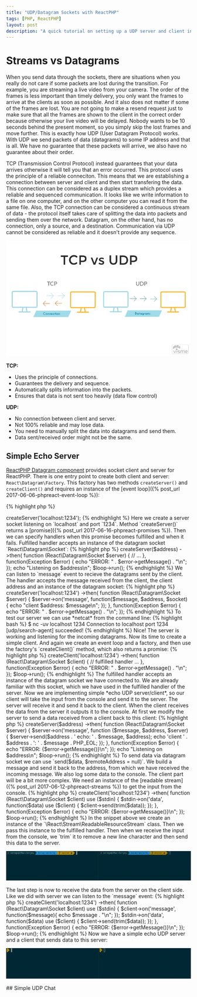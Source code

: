 ```yaml
---
title: "UDP/Datagram Sockets with ReactPHP"
tags: [PHP, ReactPHP]
layout: post
description: "A quick tutorial on setting up a UDP server and client in PHP with ReactPHP"
---
```


# Streams vs Datagrams

When you send data through the sockets, there are situations when you really do not care if some packets are lost during the transition. For example, you are streaming a live video from your camera. The order of the frames is less important than timely delivery, you only want the frames to arrive at the clients as soon as possible. And it also does not matter if some of the frames are lost. You are not going to make a resend request just to make sure that all the frames are shown to the client in the correct order because otherwise your live video will be delayed. Nobody wants to be 10 seconds behind the present moment, so you simply skip the lost frames and move further. This is exactly how UDP (User Datagram Protocol) works. With UDP we send packets of data (datagrams) to some IP address and that is all. We have no guarantee that these packets will arrive, we also have no guarantee about their order.

TCP (Transmission Control Protocol) instead guarantees that your data arrives otherwise it will tell you that an error occurred. This protocol uses the principle of a reliable conneciton. This means that we are establishing a connection between server and client and then start transfering the data. This connection can be considered as a duplex stream which provides a reliable and sequenced communication. It looks like we write information to a file on one computer, and on the other computer you can read it from the same file. Also, the TCP connection can be considered a continuous stream of data - the protocol itself takes care of splitting the data into packets and sending them over the network.
Datagram, on the other hand, has no connection, only a source, and a destination. Communication via UDP cannot be considered as reliable and it doesn't provide any sequence.

<p class="text-center image">
    <img src="/assets/images/posts/reactphp/tcpvsudp.jpg" alt="cgn-edit" class="">
</p>

**TCP:**

- Uses the principle of connections.
- Guarantees the delivery and sequence.
- Automatically splits information into the packets.
- Ensures that data is not sent too heavily (data flow control)

**UDP:**

- No connection between client and server.
- Not 100% reliable and may lose data.
- You need to manually split the data into datagrams and send them.
- Data sent/received order might not be the same.
 
## Simple Echo Server

[ReactPHP Datagram component](https://github.com/reactphp/datagram) provides socket client and server for ReactPHP. There is one entry point to create both client and server: `React\Datagram\Factory`. This factory has two methods `createServer()` and `createClient()` and requires an instance of the [event loop]({% post_url 2017-06-06-phpreact-event-loop %}):

{% highlight php %}
<?php

$loop = React\EventLoop\Factory::create();
$factory = new React\Datagram\Factory($loop);

$factory->createServer('localhost:1234');
{% endhighlight %}

Here we create a server socket listening on `localhost` and port `1234`. Method `createServer()` returns a [promise]({% post_url 2017-06-16-phpreact-promises %}). Then we can specify handlers when this promise becomes fulfilled and when it fails. Fulfilled handler accepts an instance of the datagram socket `React\Datagram\Socket`:

{% highlight php %}
<?php
$loop = React\EventLoop\Factory::create();
$factory = new React\Datagram\Factory($loop);

$address = 'localhost:1234';
$factory->createServer($address)
    ->then(
        function (React\Datagram\Socket $server) {
            // ... 
        },
        function(Exception $error) {
            echo "ERROR: " . $error->getMessage() . "\n";
        });

echo "Listening on $address\n";
$loop->run();
{% endhighlight %}

We can listen to `message` event to recieve the datagrams sent by the client. The handler accepts the message received from the client, the client address and an instance of the datagram socket:

{% highlight php %}
<?php

$factory->createServer('localhost:1234')
    ->then(
        function (React\Datagram\Socket $server) {
            $server->on('message', function($message, $address, $socket) {
                echo "client $address: $message\n";
            });
        },
        function(Exception $error) {
            echo "ERROR: " . $error->getMessage() . "\n";
        });   
{% endhighlight %}

To test our server we can use *netcat* from the command line:

{% highlight bash %}
$ nc -uv localhost 1234
Connection to localhost port 1234 [udp/search-agent] succeeded!
{% endhighlight %}

Nice! The server is working and listening for the incoming datagrams. Now its time to create a simple client. And again we create an event loop and a factory, and then use the factory's `createClient()` method, which also returns a promise:

{% highlight php %}
<?php

$loop = React\EventLoop\Factory::create();
$factory = new React\Datagram\Factory($loop);

$factory->createClient('localhost:1234')
    ->then(
        function (React\Datagram\Socket $client) {
            // fulfilled handler ...
        },
        function(Exception $error) {
            echo "ERROR: " . $error->getMessage() . "\n";
        });

$loop->run();
{% endhighlight %}

The fulfilled handler accepts an instance of the datagram socket we have connected to. We are already familiar with this socket, which we have used in the fulfilled handler of the server. 

Now we are implementing simple *echo UDP server/client*, so our client will take the input from the console and send it to the server. The server will receive it and send it back to the client. When the client receives the data from the server it outputs it to the console. At first we modify the server to send a data received from a client back to this client:

{% highlight php %}
<?php

$loop = React\EventLoop\Factory::create();
$factory = new React\Datagram\Factory($loop);
$address = 'localhost:1234';

$factory->createServer($address)
    ->then(
        function (React\Datagram\Socket $server) {
            $server->on('message', function ($message, $address, $server) {
                $server->send($address . ' echo: ' . $message, $address);
                echo 'client ' . $address . ': ' . $message . PHP_EOL;
            });
        },
        function(Exception $error) {
            echo "ERROR: {$error->getMessage()}\n";
        });

echo "Listening on $address\n";
$loop->run();
{% endhighlight %}

To send data via datagram socket we can use `send($data, $remoteAddress = null)`. We build a message and send it back to the address, from which we have received the incoming message. We also log some data to the console. The client part will be a bit more complex. We need an instance of the [readable stream]({% post_url 2017-06-12-phpreact-streams %}) to get the input from the console.

{% highlight php %}
<?php

$loop = React\EventLoop\Factory::create();
$factory = new React\Datagram\Factory($loop);

$stdin = new \React\Stream\ReadableResourceStream(STDIN, $loop);

$factory->createClient('localhost:1234')
    ->then(
        function (React\Datagram\Socket $client) use ($stdin) {
            $stdin->on('data', function($data) use ($client) {
                $client->send(trim($data));
            });
        },
        function(Exception $error) {
            echo "ERROR: {$error->getMessage()}\n";
        });

$loop->run();
{% endhighlight %}

In the snippet above we create an instance of the `\React\Stream\ReadableResourceStream` class. Then we pass this instance to the fulfilled handler. Then when we receive the input from the console, we `trim` it to remove a new line character and then send this data to the server.

<p class="">
    <img src="/assets/images/posts/reactphp/echo-udp-server-client-1.gif" alt="cgn-edit" class="">
</p>

The last step is now to receive the data from the server on the client side. Like we did with server we can listen to the `message` event:

{% highlight php %}
<?php

$loop = React\EventLoop\Factory::create();
$factory = new React\Datagram\Factory($loop);
$stdin = new \React\Stream\ReadableResourceStream(STDIN, $loop);

$factory->createClient('localhost:1234')
    ->then(
        function (React\Datagram\Socket $client) use ($stdin) {
            $client->on('message', function($message){
                echo $message . "\n";
            });

            $stdin->on('data', function($data) use ($client) {
                $client->send(trim($data));
            });
        },
        function(Exception $error) {
            echo "ERROR: {$error->getMessage()}\n";
        });

$loop->run();
{% endhighlight %}

Now we have a simple echo UDP server and a client that sends data to this server:


<p class="">
    <img src="/assets/images/posts/reactphp/echo-udp-server-client-2.gif" alt="cgn-edit" class="">
</p>

## Simple UDP Chat

